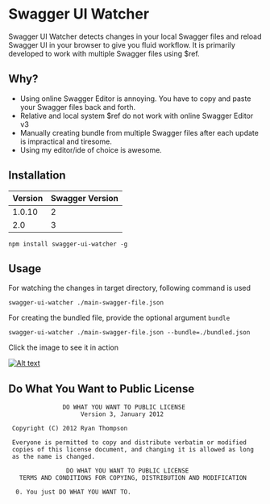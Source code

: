 # Swagger UI Watcher

Swagger UI Watcher detects changes in your local Swagger files and reload Swagger UI in your browser to give you fluid workflow. It is primarily developed to work with multiple Swagger files using $ref.

## Why?

- Using online Swagger Editor is annoying. You have to copy and paste your Swagger files back and forth.
- Relative and local system $ref do not work with online Swagger Editor v3
- Manually creating bundle from multiple Swagger files after each update is impractical and tiresome.
- Using my editor/ide of choice is awesome.

## Installation

| Version | Swagger Version |
|--------|--------|
|  1.0.10      |   2     |
|  2.0 | 3 |


```
npm install swagger-ui-watcher -g
```

## Usage

For watching the changes in target directory, following command is used
```
swagger-ui-watcher ./main-swagger-file.json 
```

For creating the bundled file, provide the optional argument `bundle`

```
swagger-ui-watcher ./main-swagger-file.json --bundle=./bundled.json
```

Click the image to see it in action

[![Alt text](http://i.imgur.com/UQMAn4U.png)](https://www.youtube.com/embed/s-77RrN311c?autoplay=1)

## Do What You Want to Public License
```
               DO WHAT YOU WANT TO PUBLIC LICENSE
                    Version 3, January 2012

 Copyright (C) 2012 Ryan Thompson

 Everyone is permitted to copy and distribute verbatim or modified
 copies of this license document, and changing it is allowed as long
 as the name is changed.

                DO WHAT YOU WANT TO PUBLIC LICENSE
   TERMS AND CONDITIONS FOR COPYING, DISTRIBUTION AND MODIFICATION

  0. You just DO WHAT YOU WANT TO.
```
